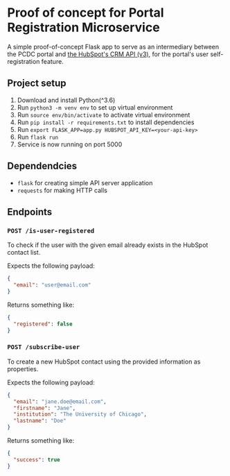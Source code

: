 # Proof of concept for Portal Registration Microservice

A simple proof-of-concept Flask app to serve as an intermediary between the PCDC portal and [the HubSpot's CRM API (v3)](https://developers.hubspot.com/docs/api/crm/understanding-the-crm), for the portal's user self-registration feature.

## Project setup

1. Download and install Python(^3.6)
2. Run `python3 -m venv env` to set up virtual environment
3. Run `source env/bin/activate` to activate virtual environment
4. Run `pip install -r requirements.txt` to install dependencies
5. Run `export FLASK_APP=app.py HUBSPOT_API_KEY=<your-api-key>`
6. Run `flask run`
7. Service is now running on port 5000

## Dependendcies

- `flask` for creating simple API server application
- `requests` for making HTTP calls

## Endpoints

### `POST /is-user-registered`

To check if the user with the given email already exists in the HubSpot contact list.

Expects the following payload:

```json
{
  "email": "user@email.com"
}
```

Returns something like:

```json
{
  "registered": false
}
```

### `POST /subscribe-user`

To create a new HubSpot contact using the provided information as properties.

Expects the following payload:

```json
{
  "email": "jane.doe@email.com",
  "firstname": "Jane",
  "institution": "The University of Chicago",
  "lastname": "Doe"
}
```

Returns something like:

```json
{
  "success": true
}
```
